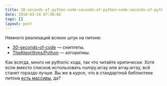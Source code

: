 ```yaml
---
title: 30-seconds-of-python-code-seconds-of-python-code-seconds-of-python-code
date: 2018-03-24 07:30:02
tags: []
layout: post
---
```


Немного реализаций всяких штук на питоне:

+ [30-seconds-of-code](https://github.com/kriadmin/30-seconds-of-python-code) — сниппеты.
+ [TheAlgorithms/Python](https://github.com/TheAlgorithms/Python) — алгоритмы.

Как всегда, много не pythonic кода, так что читайте критически. Хотя если вместо списков использовать numpy.array или array.array, всё станет гораздо лучше. Вы же в курсе, что в стандартной библиотеке питона [есть массивы](https://docs.python.org/3/library/array.html), да?
